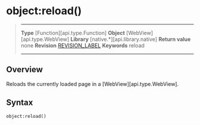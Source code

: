 # object:reload()

> --------------------- ------------------------------------------------------------------------------------------
> __Type__              [Function][api.type.Function]
> __Object__            [WebView][api.type.WebView]
> __Library__           [native.*][api.library.native]
> __Return value__      none
> __Revision__          [REVISION_LABEL](REVISION_URL)
> __Keywords__          reload         
> --------------------- ------------------------------------------------------------------------------------------


## Overview

Reloads the currently loaded page in a [WebView][api.type.WebView].

## Syntax

	object:reload()
